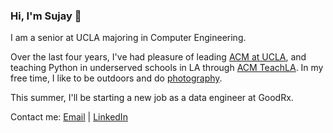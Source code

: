 ### Hi, I'm Sujay 👋


I am a senior at UCLA majoring in Computer Engineering. 

Over the last four years, I've had pleasure of leading [ ACM at UCLA](https://https://www.uclaacm.com/), and teaching Python in underserved schools in LA through [ACM TeachLA](https://https://teachla.uclaacm.com/). In my free time, I like to be outdoors and do [photography](https://https://www.sujayphotography.com/). 

This summer, I'll be starting a new job as a data engineer at GoodRx. 

Contact me: [Email](mailto:jainsujay@g.ucla.edu) | [LinkedIn ](https://www.linkedin.com/in/jainsujay/)
